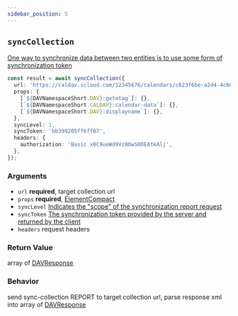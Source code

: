 ```yaml
---
sidebar_position: 5
---
```


## `syncCollection`

[One way to synchronize data between two entities is to use some form of synchronization token](https://datatracker.ietf.org/doc/html/rfc6578#section-3.2)

```ts
const result = await syncCollection({
  url: 'https://caldav.icloud.com/12345676/calendars/c623f6be-a2d4-4c60-932a-043e67025dde/',
  props: {
    [`${DAVNamespaceShort.DAV}:getetag`]: {},
    [`${DAVNamespaceShort.CALDAV}:calendar-data`]: {},
    [`${DAVNamespaceShort.DAV}:displayname`]: {},
  },
  syncLevel: 1,
  syncToken: 'bb399205ff6ff07',
  headers: {
    authorization: 'Basic x0C9ueWd9Vz8OwS0DEAtkAlj',
  },
});
```

### Arguments

- `url` **required**, target collection url
- `props` **required**, [ElementCompact](../../types/ElementCompact.md)
- `syncLevel` [Indicates the "scope" of the synchronization report request](https://datatracker.ietf.org/doc/html/rfc6578#section-6.3)
- `syncToken` [The synchronization token provided by the server and returned by the client](https://datatracker.ietf.org/doc/html/rfc6578#section-6.2)
- `headers` request headers

### Return Value

array of [DAVResponse](../../types/DAVResponse.md)

### Behavior

send sync-collection REPORT to target collection url, parse response xml into array of [DAVResponse](../../types/DAVResponse.md)
